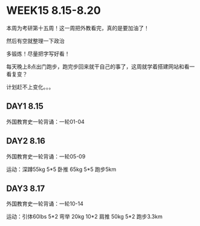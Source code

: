 # WEEK15 8.15-8.20

本周为考研第十五周！这一周把外教看完，真的是要加油了！

然后有空就整理一下政治

多锻炼！尽量把字写好看！

每天晚上8点出门跑步，跑完步回来就干自己的事了，这周就学着搭建网站和看一看复变？

计划赶不上变化。。。

## DAY1 8.15

外国教育史一轮背诵：一轮01-04

## DAY2 8.16

外国教育史一轮背诵：一轮05-09

运动：深蹲55kg 5\*5 卧推 65kg 5\*5 跑步5km

## DAY3 8.17

外国教育史一轮背诵：一轮10-14

运动：引体60lbs 5\*2 弯举 20kg 10\*2 肩推 50kg 5\*2 跑步3.3km